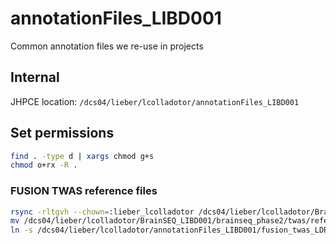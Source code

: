 # annotationFiles_LIBD001

Common annotation files we re-use in projects

## Internal

JHPCE location: `/dcs04/lieber/lcolladotor/annotationFiles_LIBD001`

## Set permissions

```bash
find . -type d | xargs chmod g+s
chmod o+rx -R .
```


### FUSION TWAS reference files

```bash
rsync -rltgvh --chown=:lieber_lcolladotor /dcs04/lieber/lcolladotor/BrainSEQ_LIBD001/brainseq_phase2/twas/reference_hg38/LDREF_hg38/ /dcs04/lieber/lcolladotor/annotationFiles_LIBD001/fusion_twas_LDREF_hg38/
mv /dcs04/lieber/lcolladotor/BrainSEQ_LIBD001/brainseq_phase2/twas/reference_hg38/LDREF_hg38 /dcs04/lieber/lcolladotor/BrainSEQ_LIBD001/brainseq_phase2/twas/reference_hg38/LDREF_hg38_original
ln -s /dcs04/lieber/lcolladotor/annotationFiles_LIBD001/fusion_twas_LDREF_hg38 /dcs04/lieber/lcolladotor/BrainSEQ_LIBD001/brainseq_phase2/twas/reference_hg38/LDREF_hg38
```